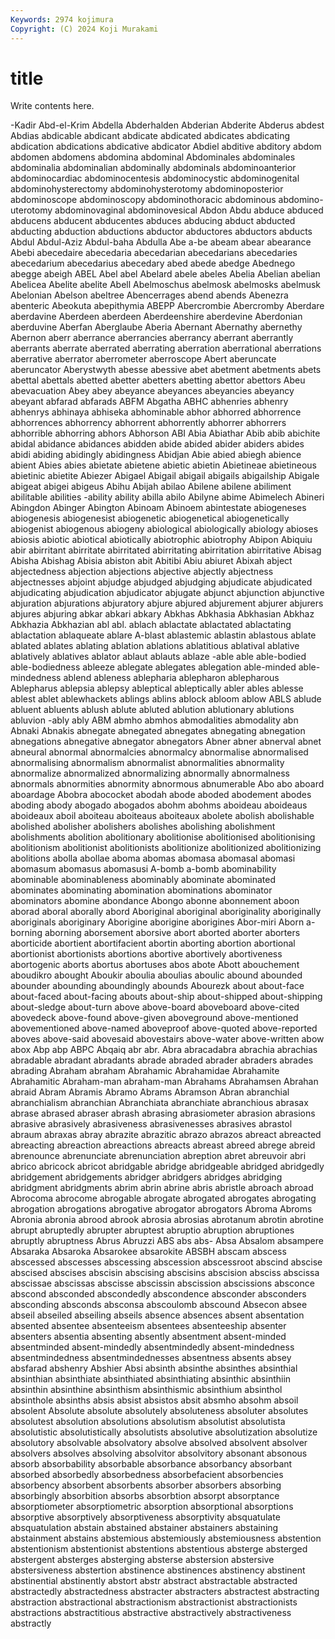 ```yaml
---
Keywords: 2974 kojimura
Copyright: (C) 2024 Koji Murakami
---
```


# title

Write contents here.



-Kadir Abd-el-Krim
Abdella Abderhalden Abderian Abderite Abderus abdest Abdias abdicable abdicant abdicate
abdicated abdicates abdicating abdication abdications abdicative abdicator Abdiel abditive abditory
abdom abdomen abdomens abdomina abdominal Abdominales abdominales abdominalia abdominalian abdominally
abdominals abdominoanterior abdominocardiac abdominocentesis abdominocystic abdominogenital abdominohysterectomy abdominohysterotomy abdominoposterior abdominoscope
abdominoscopy abdominothoracic abdominous abdomino-uterotomy abdominovaginal abdominovesical Abdon Abdu abduce abduced
abducens abducent abducentes abduces abducing abduct abducted abducting abduction abductions
abductor abductores abductors abducts Abdul Abdul-Aziz Abdul-baha Abdulla Abe a-be
abeam abear abearance Abebi abecedaire abecedaria abecedarian abecedarians abecedaries abecedarium
abecedarius abecedary abed abede abedge Abednego abegge abeigh ABEL Abel
abel Abelard abele abeles Abelia Abelian abelian Abelicea Abelite abelite
Abell Abelmoschus abelmosk abelmosks abelmusk Abelonian Abelson abeltree Abencerrages abend
abends Abenezra abenteric Abeokuta abepithymia ABEPP Abercrombie Abercromby Aberdare aberdavine
Aberdeen aberdeen Aberdeenshire aberdevine Aberdonian aberduvine Aberfan Aberglaube Aberia Abernant
Abernathy abernethy Abernon aberr aberrance aberrancies aberrancy aberrant aberrantly aberrants
aberrate aberrated aberrating aberration aberrational aberrations aberrative aberrator aberrometer aberroscope
Abert aberuncate aberuncator Aberystwyth abesse abessive abet abetment abetments abets
abettal abettals abetted abetter abetters abetting abettor abettors Abeu abevacuation
Abey abey abeyance abeyances abeyancies abeyancy abeyant abfarad abfarads ABFM
Abgatha ABHC abhenries abhenry abhenrys abhinaya abhiseka abhominable abhor abhorred
abhorrence abhorrences abhorrency abhorrent abhorrently abhorrer abhorrers abhorrible abhorring abhors
Abhorson ABI Abia Abiathar Abib abib abichite abidal abidance abidances
abidden abide abided abider abiders abides abidi abiding abidingly abidingness
Abidjan Abie abied abiegh abience abient Abies abies abietate abietene
abietic abietin Abietineae abietineous abietinic abietite Abiezer Abigael Abigail abigail
abigails abigailship Abigale abigeat abigei abigeus Abihu Abijah abilao Abilene
abilene abiliment abilitable abilities -ability ability abilla abilo Abilyne abime
Abimelech Abineri Abingdon Abinger Abington Abinoam Abinoem abintestate abiogeneses abiogenesis
abiogenesist abiogenetic abiogenetical abiogenetically abiogenist abiogenous abiogeny abiological abiologically abiology
abioses abiosis abiotic abiotical abiotically abiotrophic abiotrophy Abipon Abiquiu abir
abirritant abirritate abirritated abirritating abirritation abirritative Abisag Abisha Abishag Abisia
abiston abit Abitibi Abiu abiuret Abixah abject abjectedness abjection abjections
abjective abjectly abjectness abjectnesses abjoint abjudge abjudged abjudging abjudicate abjudicated
abjudicating abjudication abjudicator abjugate abjunct abjunction abjunctive abjuration abjurations abjuratory
abjure abjured abjurement abjurer abjurers abjures abjuring abkar abkari abkary
Abkhas Abkhasia Abkhasian Abkhaz Abkhazia Abkhazian abl abl. ablach ablactate
ablactated ablactating ablactation ablaqueate ablare A-blast ablastemic ablastin ablastous ablate
ablated ablates ablating ablation ablations ablatitious ablatival ablative ablatively ablatives
ablator ablaut ablauts ablaze -able able able-bodied able-bodiedness ableeze ablegate
ablegates ablegation able-minded able-mindedness ablend ableness ablepharia ablepharon ablepharous Ablepharus
ablepsia ablepsy ableptical ableptically abler ables ablesse ablest ablet ablewhackets
ablings ablins ablock abloom ablow ABLS ablude abluent abluents ablush
ablute abluted ablution ablutionary ablutions abluvion -ably ably ABM abmho
abmhos abmodalities abmodality abn Abnaki Abnakis abnegate abnegated abnegates abnegating
abnegation abnegations abnegative abnegator abnegators Abner abner abnerval abnet abneural
abnormal abnormalcies abnormalcy abnormalise abnormalised abnormalising abnormalism abnormalist abnormalities abnormality
abnormalize abnormalized abnormalizing abnormally abnormalness abnormals abnormities abnormity abnormous abnumerable
Abo abo aboard aboardage Abobra abococket abodah abode aboded abodement
abodes aboding abody abogado abogados abohm abohms aboideau aboideaus aboideaux
aboil aboiteau aboiteaus aboiteaux abolete abolish abolishable abolished abolisher abolishers
abolishes abolishing abolishment abolishments abolition abolitionary abolitionise abolitionised abolitionising abolitionism
abolitionist abolitionists abolitionize abolitionized abolitionizing abolitions abolla abollae aboma abomas
abomasa abomasal abomasi abomasum abomasus abomasusi A-bomb a-bomb abominability abominable
abominableness abominably abominate abominated abominates abominating abomination abominations abominator abominators
abomine abondance Abongo abonne abonnement aboon aborad aboral aborally abord
Aboriginal aboriginal aboriginality aboriginally aboriginals aboriginary Aborigine aborigine aborigines Abor-miri
Aborn a-borning aborning aborsement aborsive abort aborted aborter aborters aborticide
abortient abortifacient abortin aborting abortion abortional abortionist abortionists abortions abortive
abortively abortiveness abortogenic aborts abortus abortuses abos abote Abott abouchement
aboudikro abought Aboukir aboulia aboulias aboulic abound abounded abounder abounding
aboundingly abounds Abourezk about about-face about-faced about-facing abouts about-ship about-shipped
about-shipping about-sledge about-turn above above-board aboveboard above-cited abovedeck above-found above-given
aboveground above-mentioned abovementioned above-named aboveproof above-quoted above-reported aboves above-said abovesaid
abovestairs above-water above-written abow abox Abp abp ABPC Abqaiq abr
abr. Abra abracadabra abrachia abrachias abradable abradant abradants abrade abraded
abrader abraders abrades abrading Abraham abraham Abrahamic Abrahamidae Abrahamite Abrahamitic
Abraham-man abraham-man Abrahams Abrahamsen Abrahan abraid Abram Abramis Abramo Abrams
Abramson Abran abranchial abranchialism abranchian Abranchiata abranchiate abranchious abrasax abrase
abrased abraser abrash abrasing abrasiometer abrasion abrasions abrasive abrasively abrasiveness
abrasivenesses abrasives abrastol abraum abraxas abray abrazite abrazitic abrazo abrazos
abreact abreacted abreacting abreaction abreactions abreacts abreast abreed abrege abreid
abrenounce abrenunciate abrenunciation abreption abret abreuvoir abri abrico abricock abricot
abridgable abridge abridgeable abridged abridgedly abridgement abridgements abridger abridgers abridges
abridging abridgment abridgments abrim abrin abrine abris abristle abroach abroad
Abrocoma abrocome abrogable abrogate abrogated abrogates abrogating abrogation abrogations abrogative
abrogator abrogators Abroma Abroms Abronia abronia abrood abrook abrosia abrosias
abrotanum abrotin abrotine abrupt abruptedly abrupter abruptest abruptio abruption abruptiones
abruptly abruptness Abrus Abruzzi ABS abs abs- Absa Absalom absampere
Absaraka Absaroka Absarokee absarokite ABSBH abscam abscess abscessed abscesses abscessing
abscession abscessroot abscind abscise abscised abscises abscisin abscising abscisins abscision
absciss abscissa abscissae abscissas abscisse abscissin abscission abscissions absconce abscond
absconded abscondedly abscondence absconder absconders absconding absconds absconsa abscoulomb abscound
Absecon absee abseil abseiled abseiling abseils absence absences absent absentation
absented absentee absenteeism absentees absenteeship absenter absenters absentia absenting absently
absentment absent-minded absentminded absent-mindedly absentmindedly absent-mindedness absentmindedness absentmindednesses absentness absents
absey absfarad abshenry Abshier Absi absinth absinthe absinthes absinthial absinthian
absinthiate absinthiated absinthiating absinthic absinthiin absinthin absinthine absinthism absinthismic absinthium
absinthol absinthole absinths absis absist absistos absit absmho absohm absoil
absolent Absolute absolute absolutely absoluteness absoluter absolutes absolutest absolution absolutions
absolutism absolutist absolutista absolutistic absolutistically absolutists absolutive absolutization absolutize absolutory
absolvable absolvatory absolve absolved absolvent absolver absolvers absolves absolving absolvitor
absolvitory absonant absonous absorb absorbability absorbable absorbance absorbancy absorbant absorbed
absorbedly absorbedness absorbefacient absorbencies absorbency absorbent absorbents absorber absorbers absorbing
absorbingly absorbition absorbs absorbtion absorpt absorptance absorptiometer absorptiometric absorption absorptional
absorptions absorptive absorptively absorptiveness absorptivity absquatulate absquatulation abstain abstained abstainer
abstainers abstaining abstainment abstains abstemious abstemiously abstemiousness abstention abstentionism abstentionist
abstentions abstentious absterge absterged abstergent absterges absterging absterse abstersion abstersive
abstersiveness abstertion abstinence abstinences abstinency abstinent abstinential abstinently abstort abstr
abstract abstractable abstracted abstractedly abstractedness abstracter abstracters abstractest abstracting abstraction
abstractional abstractionism abstractionist abstractionists abstractions abstractitious abstractive abstractively abstractiveness abstractly
